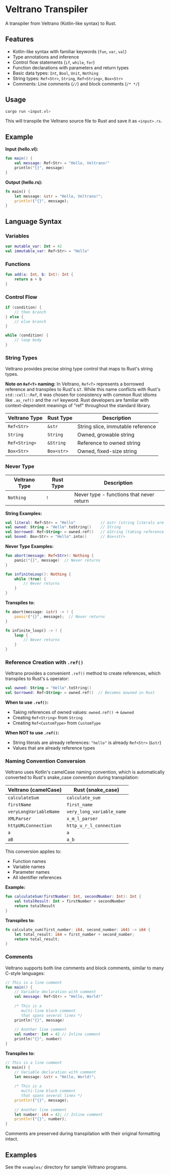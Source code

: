# Veltrano Transpiler

A transpiler from Veltrano (Kotlin-like syntax) to Rust.

## Features

- Kotlin-like syntax with familiar keywords (`fun`, `var`, `val`)
- Type annotations and inference
- Control flow statements (`if`, `while`, `for`)
- Function declarations with parameters and return types
- Basic data types: `Int`, `Bool`, `Unit`, `Nothing`
- String types: `Ref<Str>`, `String`, `Ref<String>`, `Box<Str>`
- Comments: Line comments (`//`) and block comments (`/* */`)

## Usage

```bash
cargo run <input.vl>
```

This will transpile the Veltrano source file to Rust and save it as `<input>.rs`.

## Example

**Input (hello.vl):**
```kotlin
fun main() {
    val message: Ref<Str> = "Hello, Veltrano!"
    println("{}", message)
}
```

**Output (hello.rs):**
```rust
fn main() {
    let message: &str = "Hello, Veltrano!";
    println!("{}", message);
}
```

## Language Syntax

### Variables
```kotlin
var mutable_var: Int = 42
val immutable_var: Ref<Str> = "Hello"
```

### Functions
```kotlin
fun add(a: Int, b: Int): Int {
    return a + b
}
```

### Control Flow
```kotlin
if (condition) {
    // then branch
} else {
    // else branch
}

while (condition) {
    // loop body
}
```

### String Types

Veltrano provides precise string type control that maps to Rust's string types.

**Note on `Ref<T>` naming:** In Veltrano, `Ref<T>` represents a borrowed reference and transpiles to Rust's `&T`. While this name conflicts with Rust's `std::cell::Ref`, it was chosen for consistency with common Rust idioms like `.as_ref()` and the `ref` keyword. Rust developers are familiar with context-dependent meanings of "ref" throughout the standard library.

| Veltrano Type | Rust Type | Description |
|---------------|-----------|-------------|
| `Ref<Str>` | `&str` | String slice, immutable reference |
| `String` | `String` | Owned, growable string |
| `Ref<String>` | `&String` | Reference to owned string |
| `Box<Str>` | `Box<str>` | Owned, fixed-size string |

### Never Type

| Veltrano Type | Rust Type | Description |
|---------------|-----------|-------------|
| `Nothing` | `!` | Never type - functions that never return |

**String Examples:**
```kotlin
val literal: Ref<Str> = "Hello"           // &str (string literals are already references)
val owned: String = "Hello".toString()    // String
val borrowed: Ref<String> = owned.ref()   // &String (taking reference with .ref() method)
val boxed: Box<Str> = "Hello".into()      // Box<str>
```

**Never Type Examples:**
```kotlin
fun abort(message: Ref<Str>): Nothing {
    panic("{}", message)  // Never returns
}

fun infiniteLoop(): Nothing {
    while (true) {
        // Never returns
    }
}
```

**Transpiles to:**
```rust
fn abort(message: &str) -> ! {
    panic!("{}", message);  // Never returns
}

fn infinite_loop() -> ! {
    loop {
        // Never returns
    }
}
```

### Reference Creation with `.ref()`

Veltrano provides a convenient `.ref()` method to create references, which transpiles to Rust's `&` operator:

```kotlin
val owned: String = "Hello".toString()
val borrowed: Ref<String> = owned.ref()  // Becomes &owned in Rust
```

**When to use `.ref()`:**
- Taking references of owned values: `owned.ref()` → `&owned`
- Creating `Ref<String>` from `String`
- Creating `Ref<CustomType>` from `CustomType`

**When NOT to use `.ref()`:**
- String literals are already references: `"hello"` is already `Ref<Str>` (`&str`)
- Values that are already reference types

### Naming Convention Conversion

Veltrano uses Kotlin's camelCase naming convention, which is automatically converted to Rust's snake_case convention during transpilation:

| Veltrano (camelCase) | Rust (snake_case) |
|---------------------|-------------------|
| `calculateSum` | `calculate_sum` |
| `firstName` | `first_name` |
| `veryLongVariableName` | `very_long_variable_name` |
| `XMLParser` | `x_m_l_parser` |
| `httpURLConnection` | `http_u_r_l_connection` |
| `a` | `a` |
| `aB` | `a_b` |

This conversion applies to:
- Function names
- Variable names  
- Parameter names
- All identifier references

**Example:**
```kotlin
fun calculateSum(firstNumber: Int, secondNumber: Int): Int {
    val totalResult: Int = firstNumber + secondNumber
    return totalResult
}
```

**Transpiles to:**
```rust
fn calculate_sum(first_number: i64, second_number: i64) -> i64 {
    let total_result: i64 = first_number + second_number;
    return total_result;
}
```

### Comments

Veltrano supports both line comments and block comments, similar to many C-style languages:

```kotlin
// This is a line comment
fun main() {
    // Variable declaration with comment
    val message: Ref<Str> = "Hello, World!"
    
    /* This is a
       multi-line block comment
       that spans several lines */
    println("{}", message)
    
    // Another line comment
    val number: Int = 42 // Inline comment
    println("{}", number)
}
```

**Transpiles to:**
```rust
// This is a line comment
fn main() {
    // Variable declaration with comment
    let message: &str = "Hello, World!";
    
    /* This is a
       multi-line block comment
       that spans several lines */
    println!("{}", message);
    
    // Another line comment
    let number: i64 = 42; // Inline comment
    println!("{}", number);
}
```

Comments are preserved during transpilation with their original formatting intact.

## Examples

See the `examples/` directory for sample Veltrano programs.
